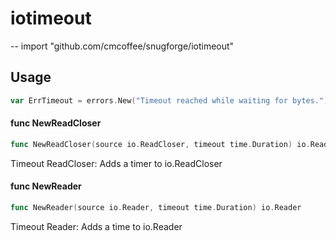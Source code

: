 # iotimeout
--
    import "github.com/cmcoffee/snugforge/iotimeout"


## Usage

```go
var ErrTimeout = errors.New("Timeout reached while waiting for bytes.")
```

#### func  NewReadCloser

```go
func NewReadCloser(source io.ReadCloser, timeout time.Duration) io.ReadCloser
```
Timeout ReadCloser: Adds a timer to io.ReadCloser

#### func  NewReader

```go
func NewReader(source io.Reader, timeout time.Duration) io.Reader
```
Timeout Reader: Adds a time to io.Reader
